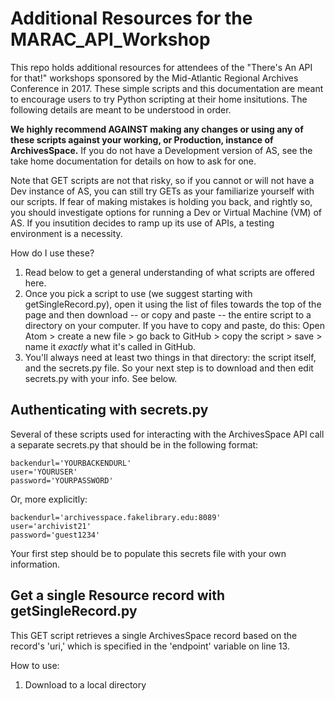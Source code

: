 # Additional Resources for the MARAC_API_Workshop
This repo holds additional resources for attendees of the "There's An API for that!" workshops sponsored by the Mid-Atlantic Regional Archives Conference in 2017. These simple scripts and this documentation are meant to encourage users to try Python scripting at their home insitutions. The following details are meant to be understood in order.

**We highly recommend AGAINST making any changes or using any of these scripts against your working, or Production, instance of ArchivesSpace.** If you do not have a Development version of AS, see the take home documentation for details on how to ask for one.

Note that GET scripts are not that risky, so if you cannot or will not have a Dev instance of AS, you can still try GETs as your familiarize yourself with our scripts. If fear of making mistakes is holding you back, and rightly so, you should investigate options for running a Dev or Virtual Machine (VM) of AS. If you insutition decides to ramp up its use of APIs, a testing environment is a necessity.

How do I use these?
1. Read below to get a general understanding of what scripts are offered here.
2. Once you pick a script to use (we suggest starting with getSingleRecord.py), open it using the list of files towards the top of the page and then download -- or copy and paste -- the entire script to a directory on your computer. If you have to copy and paste, do this: Open Atom > create a new file > go back to GitHub > copy the script > save > name it *exactly* what it's called in GitHub.
3. You'll always need at least two things in that directory: the script itself, and the secrets.py file. So your next step is to download and then edit secrets.py with your info. See below.

## Authenticating with secrets.py
Several of these scripts used for interacting with the ArchivesSpace API call a separate secrets.py that should be in the following format:

```
backendurl='YOURBACKENDURL'
user='YOURUSER'
password='YOURPASSWORD'
```
Or, more explicitly:
```
backendurl='archivesspace.fakelibrary.edu:8089'
user='archivist21'
password='guest1234'
```
Your first step should be to populate this secrets file with your own information.

## Get a single Resource record with getSingleRecord.py
This GET script retrieves a single ArchivesSpace record based on the record's 'uri,' which is specified in the 'endpoint' variable on line 13.

How to use:
1. Download to a local directory
